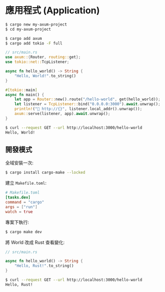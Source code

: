 # 應用程式 (Application)

```sh
$ cargo new my-axum-project
$ cd my-axum-project
```

```sh
$ cargo add axum
$ cargo add tokio -F full
```

```rs
// src/main.rs
use axum::{Router, routing::get};
use tokio::net::TcpListener;

async fn hello_world() -> String {
    "Hello, World!".to_string()
}

#[tokio::main]
async fn main() {
    let app = Router::new().route("/hello-world", get(hello_world));
    let listener = TcpListener::bind("0.0.0.0:3000").await.unwrap();
    println!("🚀 http://{}", listener.local_addr().unwrap());
    axum::serve(listener, app).await.unwrap();
}
```

```sh
$ curl --request GET --url http://localhost:3000/hello-world
Hello, World!
```

## 開發模式

全域安裝一次:

```sh
$ cargo install cargo-make --locked
```

建立 `Makefile.toml`:

```toml
# Makefile.toml
[tasks.dev]
command = "cargo"
args = ["run"]
watch = true
```

專案下執行:

```sh
$ cargo make dev
```

將 World 改成 Rust 查看變化:

```rs
// src/main.rs

async fn hello_world() -> String {
    "Hello, Rust!".to_string()
}
```

```sh
$ curl --request GET --url http://localhost:3000/hello-world
Hello, Rust!
```
